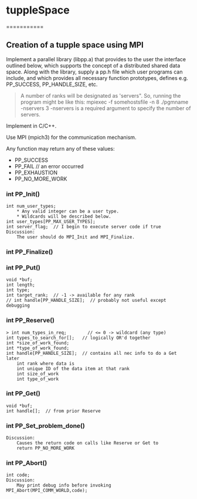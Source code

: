 # tuppleSpace
===========

## Creation of a tupple space using MPI

Implement a parallel library (libpp.a) that provides to the user the
interface outlined below, which supports the concept of a distributed
shared data space.  Along with the library, supply a pp.h file which
user programs can include, and which provides all necessary function
prototypes, defines e.g. PP_SUCCESS, PP_HANDLE_SIZE, etc.

> A number of ranks will be designated as 'servers".
So, running the program might be like this:
    mpiexec -f somehostsfile -n 8 ./pgmname -nservers 3
-nservers is a required argument to specify the number of servers.

Implement in C/C++.

Use MPI (mpich3) for the communication mechanism.


Any function may return any of these values:
- PP_SUCCESS 
- PP_FAIL  // an error occurred
- PP_EXHAUSTION
- PP_NO_MORE_WORK


### int PP_Init()
    int num_user_types;
        * Any valid integer can be a user type.
        * Wildcards will be described below.
    int user_types[PP_MAX_USER_TYPES];
    int server_flag;  // I begin to execute server code if true
    Discussion:
        The user should do MPI_Init and MPI_Finalize.

### int PP_Finalize()

### int PP_Put()
    void *buf;
    int length;
    int type;
    int target_rank;  // -1 -> available for any rank
    // int handle[PP_HANDLE_SIZE];  // probably not useful except debugging

### int PP_Reserve()
    > int num_types_in_req;        // <= 0 -> wildcard (any type)
    int types_to_search_for[];   // logically OR'd together
    int *size_of_work_found;
    int *type_of_work_found;
    int handle[PP_HANDLE_SIZE];  // contains all nec info to do a Get later
        int rank where data is
        int unique ID of the data item at that rank
        int size_of_work
        int type_of_work

### int PP_Get()
    void *buf;
    int handle[];  // from prior Reserve

### int PP_Set_problem_done()
    Discussion:
        Causes the return code on calls like Reserve or Get to 
        return PP_NO_MORE_WORK

### int PP_Abort()
    int code;
    Discussion:
        May print debug info before invoking MPI_Abort(MPI_COMM_WORLD,code);


